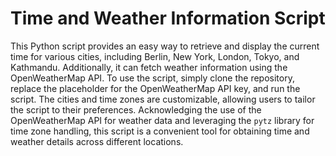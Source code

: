 # Time and Weather Information Script

This Python script provides an easy way to retrieve and display the current time for various cities, including Berlin, New York, London, Tokyo, and Kathmandu. Additionally, it can fetch weather information using the OpenWeatherMap API. To use the script, simply clone the repository, replace the placeholder for the OpenWeatherMap API key, and run the script. The cities and time zones are customizable, allowing users to tailor the script to their preferences. Acknowledging the use of the OpenWeatherMap API for weather data and leveraging the `pytz` library for time zone handling, this script is a convenient tool for obtaining time and weather details across different locations.



